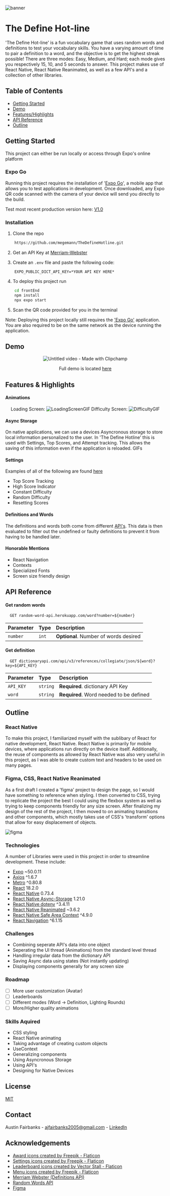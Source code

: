 ![banner](https://github.com/megemann/TheDefineHotline/assets/89821947/8207b37a-a9db-4e85-8188-ff58b74645c0)
# The Define Hot-line
'The Define Hot-line' is a fun vocabulary game that uses random words and definitions to test your vocabulary skills. You have a varying amount of time to pair a definition to a word, and the objective is to get the highest streak possible! There are three modes: Easy, Medium, and Hard; each mode gives you respectively 15, 10, and 5 seconds to answer. This project makes use of React Native, React Native Reanimated, as well as a few API's and a collection of other libraries.
## Table of Contents
* [Getting Started](#Getting-Started)
* [Demo](#Demo)
* [Features/Highlights](#Features-&-Highlights)
* [API Reference](#API-Reference)
* [Outline](#Outline)

## Getting Started
This project can either be run locally or access through Expo's online platform
### Expo Go

Running this project requires the installation of '[Expo Go][expoGo]', a mobile app that allows you to test applications in development. Once downloaded, any Expo QR code scanned with the camera of your device will send you directly to the build.

Test most recent production version here:
[V1.0][prodbuild]

### Installation
1. Clone the repo
```bash
    https://github.com/megemann/TheDefineHotline.git
```
2. Get an API Key at [Merriam-Webster][dictionaryAPI]

3. Create an `.env` file and paste the following code:
```.env
    EXPO_PUBLIC_DICT_API_KEY=*YOUR API KEY HERE*
``` 

4. To deploy this project run

```bash
    cd frontEnd
    npm install
    npx expo start
```

5. Scan the QR code provided for you in the terminal

Note: Deploying this project locally still requires the ['Expo Go'][expoGo] application. You are also required to be on the same network as the device running the application.


## Demo
<div align="center">
    
![Untitled video - Made with Clipchamp](https://github.com/megemann/TheDefineHotline/assets/89821947/bead94df-74ea-492e-a7c6-c684233711fa)

Full demo is located [here](https://github.com/megemann/tree/main/TheDefineHotline/display/Videos-Gifs/DefineHotlineDemo.mp4)

</div>

## Features & Highlights
#### Animations

<div align="center">
    
Loading Screen:
![LoadingScreenGIF](https://github.com/megemann/TheDefineHotline/assets/89821947/64dbb780-977a-4bf9-8d86-620f3e49a18b)
Difficulty Screen:
![DifficultyGIF](https://github.com/megemann/TheDefineHotline/assets/89821947/4f773bc3-3d8d-4d30-89fd-d5b5b4246676)

</div>

#### Async Storage
On native applications, we can use a devices Asyncronous storage to store local information personalized to the user. In 'The Define Hotline' this is used with Settings, Top Scores, and Attempt tracking. This allows the saving of this information even if the application is reloaded.
GIFs
#### Settings
Examples of all of the following are found [here](https://github.com/megemann/TheDefineHotline/tree/main/display/Videos-Gifs)
- Top Score Tracking
- High Score Indicator
- Constant Difficulty
- Random Difficulty
- Resetting Scores

#### Definitions and Words
The definitions and words both come from different [API's](#API-Reference). This data is then evaluated to filter out the undefined or faulty definitions to prevent it from having to be handled later.

#### Honorable Mentions
- React Navigation
- Contexts
- Specialized Fonts
- Screen size friendly design

## API Reference

#### Get random words

```http
  GET random-word-api.herokuapp.com/word?number=${number}
```

| Parameter | Type | Description                           |
| :-------- | :----| :-------------------------------------|
| `number` | `int` | **Optional**. Number of words desired |

#### Get definition

```http
  GET dictionaryapi.com/api/v3/references/collegiate/json/${word}?key=${API_KEY}
```

| Parameter | Type     | Description                       |
| :-------- | :------- | :-------------------------------- |
| `API_KEY`      | `string` | **Required**. dictionary API Key |
| `word`| `string` | **Required**. Word needed to be defined




## Outline
### React Native
To make this project, I familiarized myself with the sublibary of React for native development, React Native. React Native is primarily for mobile devices, where applications run directly on the device itself. Additionally, the reuse of components as allowed by React Native was also very useful in this project, as I was able to create custom text and headers to be used on many pages.

### Figma, CSS, React Native Reanimated
As a first draft I created a 'figma' project to design the page, so I would have something to reference when styling. I then converted to CSS, trying to replicate the project the best I could using the flexbox system as well as trying to keep components friendly for any size screen. After finalizing my design of the rest of the project, I then moved to on animating transitions and other components, which mostly takes use of CSS's 'transform' options that allow for easy displacement of objects.

![figma](https://github.com/megemann/TheDefineHotline/assets/89821947/1c5c620f-3783-4b99-896e-6186760afe1b)

### Technologies
A number of Libraries were used in this project in order to streamline development. These include:
- [Expo][expo] ~50.0.11
- [Axios][axios] ^1.6.7
- [Metro][metro] ^0.80.8
- [React][react] 18.2.0
- [React Native][reactNative] 0.73.4
- [React Native Async-Storage][reactNativeAsync] 1.21.0
- [React Native dotenv][reactNativedotenv] ^3.4.11
- [React Native Reanimated][reactNativeReanimated] ~3.6.2
- [React Native Safe Area Context][reactNativeSafeArea] ^4.9.0
- [React Navigation][reactNavigation] ^6.1.15

### Challenges

- Combining seperate API's data into one object
- Seperating the UI thread (Animations) from the standard level thread
- Handling irregular data from the dictionary API
- Saving Async data using states (Not instantly updating)
- Displaying components generally for any screen size


### Roadmap

- [ ] More user customization (Avatar)
- [ ] Leaderboards
- [ ] Different modes (Word -> Definition, Lighting Rounds)
- [ ] More/Higher quality animations

### Skills Aquired

- CSS styling
- React Native animating
- Taking advantage of creating custom objects
- UseContext
- Generalizing components
- Using Asyncronous Storage
- Using API's
- Designing for Native Devices

## License

[MIT](https://choosealicense.com/licenses/mit/)

## Contact

Austin Fairbanks - ajfairbanks2005@gmail.com - [LinkedIn](www.linkedin.com/in/ajf2005)

## Acknowledgements
- <a href="https://www.flaticon.com/free-icons/award" title="award icons">Award icons created by Freepik - Flaticon</a>
- <a href="https://www.flaticon.com/free-icons/settings" title="settings icons">Settings icons created by Freepik - Flaticon</a>
- <a href="https://www.flaticon.com/free-icons/leaderboard" title="leaderboard icons">Leaderboard icons created by Vector Stall - Flaticon</a>
- <a href="https://www.flaticon.com/free-icons/menu" title="menu icons">Menu icons created by Freepik - Flaticon</a>
- [Merriam Webster (Definitions API)][dictionaryAPI]
- [Random Words API][randomWords]
- [Figma][figma]

[prodbuild]: <https://expo.dev/preview/update?message=V1.0&updateRuntimeVersion=1.0.0&createdAt=2024-04-18T14%3A26%3A36.768Z&slug=exp&projectId=1daa38df-5825-4277-b301-9df435cee2bf&group=bf04e7c5-c219-403e-af4f-6bf581f3e14f> "Project in Expo"
[dictionaryAPI]: <https://dictionaryapi.com/> "Dictionary API"
[expoGo]: <https://expo.dev/go> "Expo Go"
[expo]: <https://expo.dev/> "Expo"
[axios]: <https://axios-http.com/docs/intro> "Axios"
[metro]: <https://docs.expo.dev/guides/customizing-metro/> "Metro"
[react]: <https://react.dev/> "React"
[reactNative]: <https://reactnative.dev/> "React Native"
[reactNativeAsync]: <https://docs.expo.dev/versions/latest/sdk/async-storage/> "Async Storage"
[reactNativedotenv]: <https://docs.expo.dev/guides/environment-variables/> "dotenv"
[reactNativeReanimated]: <https://docs.swmansion.com/react-native-reanimated/> "reanimated"
[reactNativeSafeArea]: <https://reactnative.dev/docs/safeareaview> "safe area"
[reactNavigation]: <https://reactnavigation.org/> "React Navigation"
[randomWords]: <https://random-word-api.herokuapp.com/home> "Random Words"
[figma]: <https://www.figma.com/> "Figma"
